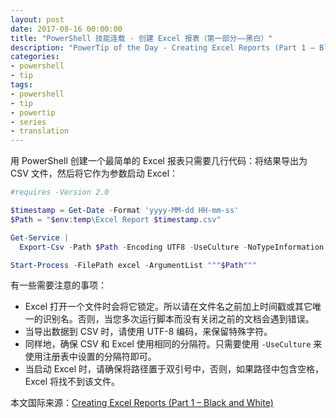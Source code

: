 ```yaml
---
layout: post
date: 2017-08-16 00:00:00
title: "PowerShell 技能连载 - 创建 Excel 报表（第一部分——黑白）"
description: "PowerTip of the Day - Creating Excel Reports (Part 1 – Black and White)"
categories:
- powershell
- tip
tags:
- powershell
- tip
- powertip
- series
- translation
---
```

用 PowerShell 创建一个最简单的 Excel 报表只需要几行代码：将结果导出为 CSV 文件，然后将它作为参数启动 Excel：

```powershell
#requires -Version 2.0

$timestamp = Get-Date -Format 'yyyy-MM-dd HH-mm-ss'
$Path = "$env:temp\Excel Report $timestamp.csv"

Get-Service |
  Export-Csv -Path $Path -Encoding UTF8 -UseCulture -NoTypeInformation

Start-Process -FilePath excel -ArgumentList """$Path"""
```

有一些需要注意的事项：

- Excel 打开一个文件时会将它锁定。所以请在文件名之前加上时间戳或其它唯一的识别名。否则，当您多次运行脚本而没有关闭之前的文档会遇到错误。
- 当导出数据到 CSV 时，请使用 UTF-8 编码，来保留特殊字符。
- 同样地，确保 CSV 和 Excel 使用相同的分隔符。只需要使用 `-UseCulture` 来使用注册表中设置的分隔符即可。
- 当启动 Excel 时，请确保将路径置于双引号中，否则，如果路径中包含空格，Excel 将找不到该文件。

<!--more-->
本文国际来源：[Creating Excel Reports (Part 1 – Black and White)](http://community.idera.com/powershell/powertips/b/tips/posts/creating-excel-reports-part-1-black-and-white)
